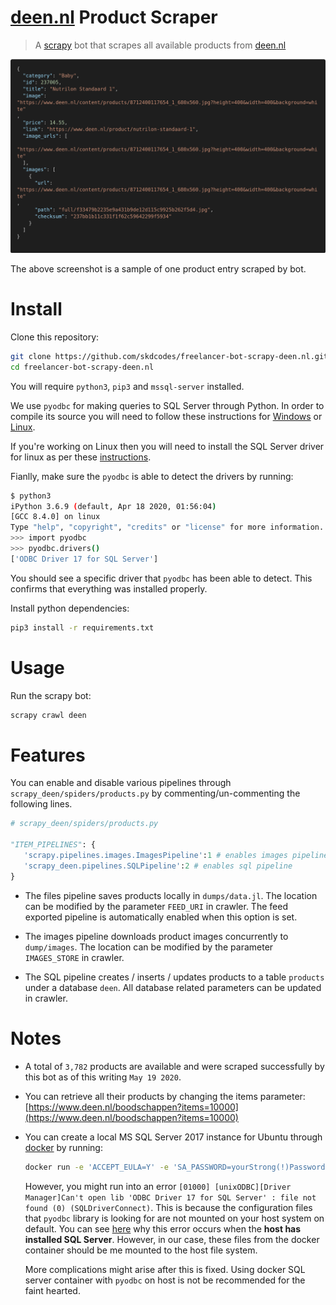# [deen.nl](https://www.deen.nl/boodschappen) Product Scraper

> A [scrapy](https://scrapy.org/) bot that scrapes all available products from [deen.nl](https://www.deen.nl/boodschappen)

![](screenshot.png)

The above screenshot is a sample of one product entry scraped by bot.

# Install

Clone this repository:

```bash
git clone https://github.com/skdcodes/freelancer-bot-scrapy-deen.nl.git
cd freelancer-bot-scrapy-deen.nl
```

You will require `python3`, `pip3` and `mssql-server` installed.

We use `pyodbc` for making queries to SQL Server through Python. In order to compile its source you will need to follow these instructions for [Windows](https://github.com/mkleehammer/pyodbc/wiki/Install#installing-on-windows) or [Linux](https://github.com/mkleehammer/pyodbc/wiki/Install#installing-on-linux).

If you're working on Linux then you will need to install the SQL Server driver for linux as per these [instructions](https://docs.microsoft.com/en-us/sql/connect/odbc/linux-mac/installing-the-microsoft-odbc-driver-for-sql-server?view=sql-server-ver15).

Fianlly, make sure the `pyodbc` is able to detect the drivers by running:

```bash
$ python3
iPython 3.6.9 (default, Apr 18 2020, 01:56:04)
[GCC 8.4.0] on linux
Type "help", "copyright", "credits" or "license" for more information.
>>> import pyodbc
>>> pyodbc.drivers()
['ODBC Driver 17 for SQL Server']

```

You should see a specific driver that `pyodbc` has been able to detect. This confirms that everything was installed properly.

Install python dependencies:

```bash
pip3 install -r requirements.txt
```

# Usage

Run the scrapy bot:

```bash
scrapy crawl deen
```

# Features

You can enable and disable various pipelines through `scrapy_deen/spiders/products.py` by commenting/un-commenting the following lines.

```python
# scrapy_deen/spiders/products.py

"ITEM_PIPELINES": {
   'scrapy.pipelines.images.ImagesPipeline':1 # enables images pipeline
   'scrapy_deen.pipelines.SQLPipeline':2 # enables sql pipeline
}
```

- The files pipeline saves products locally in `dumps/data.jl`. The location can be modified by the parameter `FEED_URI` in crawler. The feed exported pipeline is automatically enabled when this option is set.

- The images pipeline downloads product images concurrently to `dump/images`. The location can be modified by the parameter `IMAGES_STORE` in crawler.

- The SQL pipeline creates / inserts / updates products to a table `products` under a database `deen`. All database related parameters can be updated in crawler.

# Notes

- A total of `3,782` products are available and were scraped successfully by this bot as of this writing `May 19 2020`.
- You can retrieve all their products by changing the items parameter: [https://www.deen.nl/boodschappen?items=10000](https://www.deen.nl/boodschappen?items=10000)
- You can create a local MS SQL Server 2017 instance for Ubuntu through [docker](https://hub.docker.com/_/microsoft-mssql-server) by running:

  ```bash
  docker run -e 'ACCEPT_EULA=Y' -e 'SA_PASSWORD=yourStrong(!)Password' -p 1433:1433 -d mcr.microsoft.com/mssql/server:2017-CU8-ubuntu
  ```

  However, you might run into an error `[01000] [unixODBC][Driver Manager]Can't open lib 'ODBC Driver 17 for SQL Server' : file not found (0) (SQLDriverConnect)`. This is because the configuration files that `pyodbc` library is looking for are not mounted on your host system on default. You can see [here](https://stackoverflow.com/questions/44527452/cant-open-lib-odbc-driver-13-for-sql-server-sym-linking-issue) why this error occurs when the **host has installed SQL Server**. However, in our case, these files from the docker container should be me mounted to the host file system.

  More complications might arise after this is fixed. Using docker SQL server container with `pyodbc` on host is not be recommended for the faint hearted.
